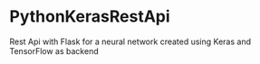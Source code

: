 # PythonKerasRestApi
Rest Api with Flask for a neural network created using Keras and TensorFlow as backend 
